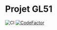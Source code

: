 # Projet GL51

![CI](https://github.com/LPA2-Automne2016/gl51-P2020/workflows/CI/badge.svg?branch=master) [![CodeFactor](https://www.codefactor.io/repository/github/lpa2-automne2016/gl51-p2020/badge/master)](https://www.codefactor.io/repository/github/lpa2-automne2016/gl51-p2020/overview/master)